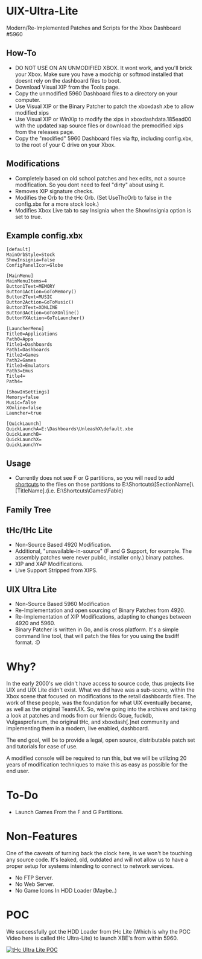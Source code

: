 # UIX-Ultra-Lite
Modern/Re-Implemented Patches and Scripts for the Xbox Dashboard #5960

## How-To

* DO NOT USE ON AN UNMODIFIED XBOX. It wont work, and you'll brick your Xbox. Make sure you have a modchip or softmod installed that doesnt rely on the dashboard files to boot.
* Download Visual XIP from the Tools page.
* Copy the unmodified 5960 Dashboard files to a directory on your computer.
* Use Visual XIP or the Binary Patcher to patch the xboxdash.xbe to allow modified xips
* Use Visual XIP or WinXip to modify the xips in xboxdashdata.185ead00 with the updated xap source files or download the premodified xips from the releases page.
* Copy the "modified" 5960 Dashboard files via ftp, including config.xbx, to the root of your C drive on your Xbox.

## Modifications

* Completely based on old school patches and hex edits, not a source modification. So you dont need to feel "dirty" about using it.
* Removes XIP signature checks.
* Modifies the Orb to the tHc Orb. (Set UseThcOrb to false in the config.xbx for a more stock look.)
* Modifies Xbox Live tab to say Insignia when the ShowInsignia option is set to true.

## Example config.xbx
```
[default]
MainOrbStyle=Stock
ShowInsignia=false
ConfigPanelIcon=Globe

[MainMenu]
MainMenuItems=4
Button1Text=MEMORY
Button1Action=GoToMemory()
Button2Text=MUSIC
Button2Action=GoToMusic()
Button3Text=XONLINE
Button3Action=GoToXOnline()
ButtonYXAction=GoToLauncher()

[LauncherMenu]
Title0=Applications
Path0=Apps
Title1=Dashboards
Path1=Dashboards
Title2=Games
Path2=Games
Title3=Emulators
Path3=Emus
Title4=
Path4=

[ShowInSettings]
Memory=false
Music=false
XOnline=false
Launcher=true

[QuickLaunch]
QuickLaunchA=E:\Dashboards\UnleashX\default.xbe
QuickLaunchB=
QuickLaunchX=
QuickLaunchY=

```

## Usage
* Currently does not see F or G partitions, so you will need to add [shortcuts](https://github.com/BigJx/UIX-Ultra-Lite/blob/main/Shortcuts/README.md) to the files on those partitions to E:\Shortcuts\\[SectionName]\\[TitleName].(i.e. E:\Shortcuts\Games\Fable)


## Family Tree

## tHc/tHc Lite
* Non-Source Based 4920 Modification.
* Additional, "unavailable-in-source" (F and G Support, for example. The assembly patches were never public, installer only.) binary patches.
* XIP and XAP Modifications.
* Live Support Stripped from XIPS. 

## UIX Ultra Lite
* Non-Source Based 5960 Modification
* Re-Implementation and open sourcing of Binary Patches from 4920.
* Re-Implementation of XIP Modifications, adapting to changes between 4920 and 5960.
* Binary Patcher is written in Go, and is cross platform. It's a simple command line tool, that will patch the files for you using the bsdiff format. :D


# Why?

In the early 2000's we didn't have access to source code, thus projects like UIX and UIX Lite didn't exist. What we did have was a sub-scene, within the Xbox scene that focused on modifications to the retail dashboards files. The work of these people, was the foundation for what UIX eventually became, as well as the original TeamUIX. So, we're going into the archives and taking a look at patches and mods from our friends Gcue, fuckdb, Vulgasprofanum, the original tHc, and xboxdash[.]net community and implementing them in a modern, live enabled, dashboard.

The end goal, will be to provide a legal, open source, distributable patch set and tutorials for ease of use.

A modified console will be required to run this, but we will be utilizing 20 years of modification techniques to make this as easy as possible for the end user.

# To-Do

* Launch Games From the F and G Partitions.

# Non-Features
One of the caveats of turning back the clock here, is we won't be touching any source code. It's leaked, old, outdated and will not allow us to have a proper setup for systems intending to connect to network services.

* No FTP Server.
* No Web Server.
* No Game Icons In HDD Loader (Maybe..)

# POC

We successfully got the HDD Loader from tHc Lite (Which is why the POC Video here is called tHc Ultra-Lite) to launch XBE's from within 5960.

[![tHc Ultra Lite POC](http://img.youtube.com/vi/IlFVf--V0Ac/0.jpg)](https://www.youtube.com/watch?v=IlFVf--V0Ac)
